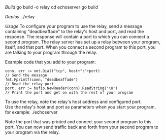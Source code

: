 *Build*
go build -o relay
cd echoserver
go build 

*Deploy*
../relay <port>

*Usage*
To configure your program to use the relay, send a message containing "deadbeaffade" to the relay's host 
and port, and read the response.  The response will contain a port to which you can connect a second program.
The relay server has set up a relay between your program, itself, and that port.  When you connect a second 
program to this port, you are talking to your program through the relay. 

Example code that you add to your program:   
```// Dial the relay host/port
conn, err := net.Dial("tcp", host+":"+port)
// Send the message
fmt.Fprintf(conn, "deadbeaffade")
// Read the relay port
port, err := bufio.NewReader(conn).ReadString('\n')
// Print the port and get on with the rest of your program
```

To use the relay, note the relay's host address and configured port.   
Use the relay's host and port as parameters when you start your program, for example:
./echoserver <host> <port>

Note the port that was printed and connect your second program to this port.  You can now send traffic
back and forth from your second program to your program via the relay.

